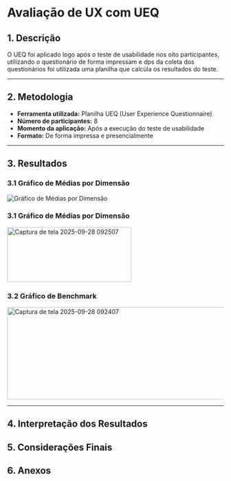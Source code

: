 # Avaliação de UX com UEQ

## 1. Descrição

O UEQ foi aplicado logo após o teste de usabilidade nos oito participantes, utilizando o questionário de forma impressam e dps da coleta dos questionários foi utilizada uma planilha que calcúla os resultados do teste.

---

## 2. Metodologia

- **Ferramenta utilizada:** Planilha UEQ (User Experience Questionnaire)
- **Número de participantes:** 8
- **Momento da aplicação:** Após a execução do teste de usabilidade
- **Formato:** De forma impressa e presencialmente

---

## 3. Resultados


### 3.1 Gráfico de Médias por Dimensão

![Gráfico de Médias por Dimensão](inserir_caminho_ou_colar_imagem_aqui)  



### 3.1 Gráfico de Médias por Dimensão  

<img width="289" height="127" alt="Captura de tela 2025-09-28 092507" src="https://github.com/user-attachments/assets/7616daa3-ad0e-4a35-859d-5c95fa8499b9" />


### 3.2 Gráfico de Benchmark

<img width="693" height="215" alt="Captura de tela 2025-09-28 092407" src="https://github.com/user-attachments/assets/5f84a4ea-f9b0-4778-8506-8e74c9491b3b" />


---

## 4. Interpretação dos Resultados


## 5. Considerações Finais

## 6. Anexos

